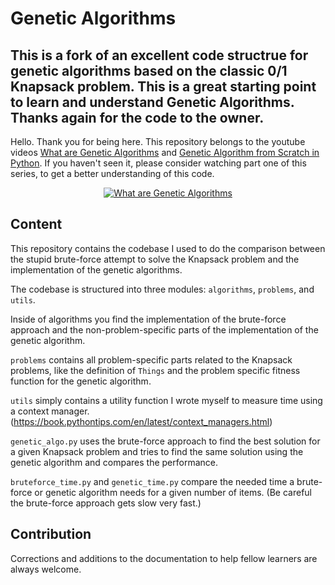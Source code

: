 # Genetic Algorithms

This is a fork of an excellent code structrue for genetic algorithms based on the classic 0/1 Knapsack problem. This is a great starting point to learn and understand Genetic Algorithms. Thanks again for the code to the owner.
---

Hello. Thank you for being here. This repository belongs to the youtube videos [What are Genetic Algorithms](https://youtu.be/uQj5UNhCPuo) and [Genetic Algorithm from Scratch in Python](https://youtu.be/nhT56blfRpE).
If you haven't seen it, please consider watching part one of this series, to get a better understanding of this code.

<p align="center">
  <a href="https://youtu.be/uQj5UNhCPuo" target="_blank">
    <img src="http://i3.ytimg.com/vi/uQj5UNhCPuo/hqdefault.jpg" alt="What are Genetic Algorithms">
  </a>
</p>

## Content

This repository contains the codebase I used to do the comparison between the stupid brute-force attempt to solve the Knapsack problem and the implementation of the genetic algorithms. 

The codebase is structured into three modules: `algorithms`, `problems`, and `utils`.

Inside of algorithms you find the implementation of the brute-force approach and the non-problem-specific parts of the implementation of the genetic algorithm.

`problems` contains all problem-specific parts related to the Knapsack problems, like the definition of `Things` and the problem specific fitness function for the genetic algorithm.

`utils` simply contains a utility function I wrote myself to measure time using a context manager. (https://book.pythontips.com/en/latest/context_managers.html)

`genetic_algo.py` uses the brute-force approach to find the best solution for a given Knapsack problem and tries to find the same solution using the genetic algorithm and compares the performance.

`bruteforce_time.py` and `genetic_time.py` compare the needed time a brute-force or genetic algorithm needs for a given number of items. (Be careful the brute-force approach gets slow very fast.) 

## Contribution

Corrections and additions to the documentation to help fellow learners are always welcome.
